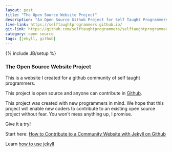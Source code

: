 ```yaml
---
layout: post
title: "The Open Source Website Project"
description: "An Open Source Github Project for Self Taught Programmers."
live-link: https://selftaughtprogrammers.github.io/
git-link: https://github.com/selftaughtprogrammers/selftaughtprogrammers.github.io
category: open source
tags: [jekyll, github]
---
```

{% include JB/setup %}

### The Open Source Website Project

This is a website I created for a github community of self taught programmers.

This project is open source and anyone can contribute in [Github](https://github.com/selftaughtprogrammers/selftaughtprogrammers.github.io).

This project was created with new programmers in mind. We hope that this project will enable new coders to contribute to an existing open source project without fear. You won't mess anything up, I promise.

Give it a try!

Start here: [How to Contribute to a Community Website with Jekyll on Github](https://selftaughtprogrammers.github.io/jekyll/2017/04/20/welcome-to-jekyll.html)

Learn [how to use jekyll](https://selftaughtprogrammers.github.io/jekyll/2017/04/20/welcome-to-jekyll.html)



